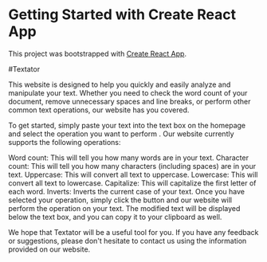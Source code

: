 # Getting Started with Create React App

This project was bootstrapped with [Create React App](https://github.com/facebook/create-react-app).

#Textator

This website is designed to help you quickly and easily analyze and manipulate your text. Whether you need to check the word count of your document, remove unnecessary spaces and line breaks, or perform other common text operations, our website has you covered.

To get started, simply paste your text into the text box on the homepage and select the operation you want to perform . Our website currently supports the following operations:

Word count: This will tell you how many words are in your text.
Character count: This will tell you how many characters (including spaces) are in your text.
Uppercase: This will convert all text to uppercase.
Lowercase: This will convert all text to lowercase.
Capitalize: This will capitalize the first letter of each word.
Inverts: Inverts the current case of your text.
Once you have selected your operation, simply click the button and our website will perform the operation on your text. The modified text will be displayed below the text box, and you can copy it to your clipboard as well.

We hope that Textator will be a useful tool for you. If you have any feedback or suggestions, please don't hesitate to contact us using the information provided on our website.
